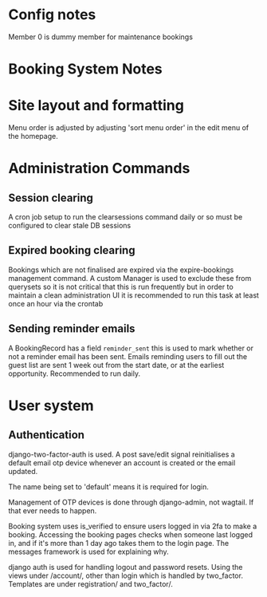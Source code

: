# Config notes
Member 0 is dummy member for maintenance bookings

# Booking System Notes

# Site layout and formatting
Menu order is adjusted by adjusting 'sort menu order' in the edit menu
of the homepage.

# Administration Commands

## Session clearing
A cron job setup to run the clearsessions command daily or so must be
configured to clear stale DB sessions

## Expired booking clearing
Bookings which are not finalised are expired via the expire-bookings
management command. A custom Manager is used to exclude these from
querysets so it is not critical that this is run frequently but in
order to maintain a clean administration UI it is recommended to run
this task at least once an hour via the crontab

## Sending reminder emails
A BookingRecord has a field `reminder_sent` this is used to mark
whether or not a reminder email has been sent. Emails reminding users
to fill out the guest list are sent 1 week out from the start date, or
at the earliest opportunity. Recommended to run daily.

# User system

## Authentication

django-two-factor-auth is used. A post save/edit signal reinitialises
a default email otp device whenever an account is created or the email
updated.

The name being set to 'default' means it is required for login.

Management of OTP devices is done through django-admin, not
wagtail. If that ever needs to happen.

Booking system uses is_verified to ensure users logged in via 2fa to
make a booking. Accessing the booking pages checks when someone last
logged in, and if it's more than 1 day ago takes them to the login
page. The messages framework is used for explaining why.

django auth is used for handling logout and password resets. Using the
views under /account/, other than login which is handled by
two\_factor. Templates are under registration/ and two\_factor/.

